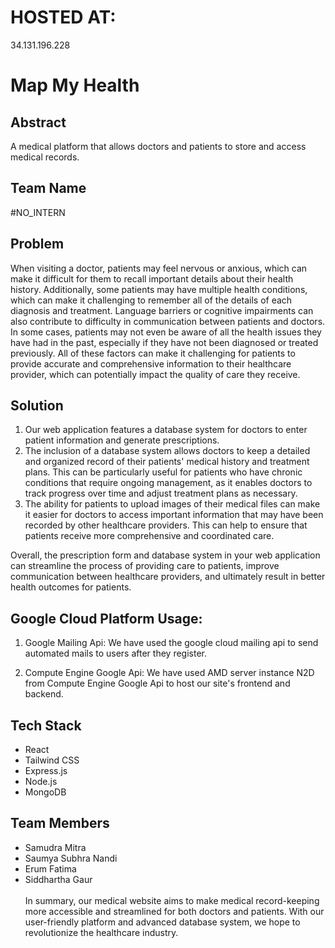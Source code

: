 # HOSTED AT:

34.131.196.228

# Map My Health

## Abstract

A medical platform that allows doctors and patients to store and access medical records.

## Team Name

#NO_INTERN

## Problem

When visiting a doctor, patients may feel nervous or anxious, which can make it difficult for them to recall important details about their health history. Additionally, some patients may have multiple health conditions, which can make it challenging to remember all of the details of each diagnosis and treatment. Language barriers or cognitive impairments can also contribute to difficulty in communication between patients and doctors. In some cases, patients may not even be aware of all the health issues they have had in the past, especially if they have not been diagnosed or treated previously. All of these factors can make it challenging for patients to provide accurate and comprehensive information to their healthcare provider, which can potentially impact the quality of care they receive.

## Solution

1. Our web application features a database system for doctors to enter patient information and generate prescriptions.
2. The inclusion of a database system allows doctors to keep a detailed and organized record of their patients' medical history and treatment plans. This can be particularly useful for patients who have chronic conditions that require ongoing management, as it enables doctors to track progress over time and adjust treatment plans as necessary.
3. The ability for patients to upload images of their medical files can make it easier for doctors to access important information that may have been recorded by other healthcare providers. This can help to ensure that patients receive more comprehensive and coordinated care.

Overall, the prescription form and database system in your web application can streamline the process of providing care to patients, improve communication between healthcare providers, and ultimately result in better health outcomes for patients.

## Google Cloud Platform Usage:

1. Google Mailing Api:
   We have used the google cloud mailing api to send automated mails to users after they register.

2. Compute Engine Google Api:
   We have used AMD server instance N2D from Compute Engine Google Api to host our site's frontend and backend.

## Tech Stack

- React
- Tailwind CSS
- Express.js
- Node.js
- MongoDB

## Team Members

- Samudra Mitra
- Saumya Subhra Nandi
- Erum Fatima
- Siddhartha Gaur  
  <br>
  In summary, our medical website aims to make medical record-keeping more accessible and streamlined for both doctors and patients. With our user-friendly platform and advanced database system, we hope to revolutionize the healthcare industry.
